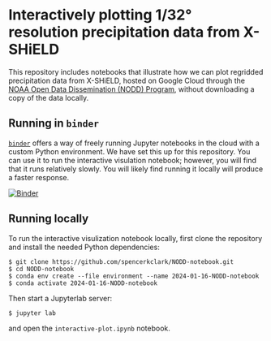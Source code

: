 # Interactively plotting 1/32° resolution precipitation data from X-SHiELD

This repository includes notebooks that illustrate how we can plot regridded
precipitation data from X-SHiELD, hosted on Google Cloud through the [NOAA Open
Data Dissemination (NODD)
Program](https://www.noaa.gov/information-technology/open-data-dissemination),
without downloading a copy of the data locally.

## Running in `binder`

[`binder`](https://mybinder.org) offers a way of freely running Jupyter
notebooks in the cloud with a custom Python environment.  We have set this up
for this repository.  You can use it to run the interactive visulation
notebook; however, you will find that it runs relatively slowly.  You will
likely find running it locally will produce a faster response.

[![Binder](https://mybinder.org/badge_logo.svg)](https://mybinder.org/v2/gh/spencerkclark/NODD-notebook.git/HEAD?labpath=interactive-plot.ipynb)

## Running locally

To run the interactive visulization notebook locally, first clone the
repository and install the needed Python dependencies:

```
$ git clone https://github.com/spencerkclark/NODD-notebook.git
$ cd NODD-notebook
$ conda env create --file environment --name 2024-01-16-NODD-notebook
$ conda activate 2024-01-16-NODD-notebook
```

Then start a Jupyterlab server:

```
$ jupyter lab
```

and open the `interactive-plot.ipynb` notebook.
